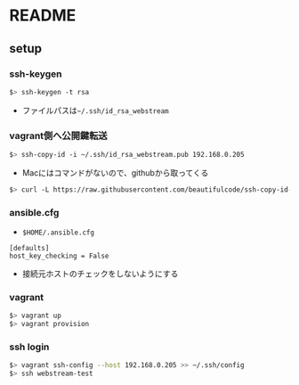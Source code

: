 # README
## setup

### ssh-keygen
```sh
$> ssh-keygen -t rsa
```
* ファイルパスは`~/.ssh/id_rsa_webstream`

### vagrant側へ公開鍵転送
```sh
$> ssh-copy-id -i ~/.ssh/id_rsa_webstream.pub 192.168.0.205
```
  * Macにはコマンドがないので、githubから取ってくる

```sh
$> curl -L https://raw.githubusercontent.com/beautifulcode/ssh-copy-id-for-OSX/master/install.sh | sh
```

### ansible.cfg
* `$HOME/.ansible.cfg`

```vim
[defaults]
host_key_checking = False
```
  * 接続元ホストのチェックをしないようにする

### vagrant
```sh
$> vagrant up
$> vagrant provision
```

### ssh login
```sh
$> vagrant ssh-config --host 192.168.0.205 >> ~/.ssh/config
$> ssh webstream-test
```
